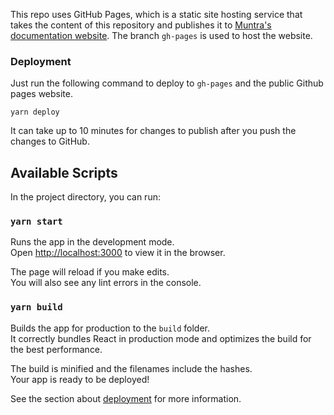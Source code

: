 This repo uses GitHub Pages, which is a static site hosting service that takes the content of this repository and publishes it to [Muntra's documentation website](https://muntra-dev.github.io/muntra-docs/). The branch `gh-pages` is used to host the website.

### Deployment

Just run the following command to deploy to `gh-pages` and the public Github pages website.

```
yarn deploy
```

It can take up to 10 minutes for changes to publish after you push the changes to GitHub.

## Available Scripts

In the project directory, you can run:

### `yarn start`

Runs the app in the development mode.\
Open [http://localhost:3000](http://localhost:3000) to view it in the browser.

The page will reload if you make edits.\
You will also see any lint errors in the console.

### `yarn build`

Builds the app for production to the `build` folder.\
It correctly bundles React in production mode and optimizes the build for the best performance.

The build is minified and the filenames include the hashes.\
Your app is ready to be deployed!

See the section about [deployment](https://facebook.github.io/create-react-app/docs/deployment) for more information.
